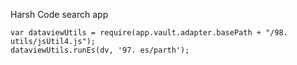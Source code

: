 
Harsh Code search app


```dataviewjs
var dataviewUtils = require(app.vault.adapter.basePath + "/98. utils/jsUtil4.js");
dataviewUtils.runEs(dv, '97. es/parth');
